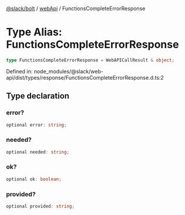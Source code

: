 [@slack/bolt](../../../../index.md) / [webApi](../index.md) / FunctionsCompleteErrorResponse

# Type Alias: FunctionsCompleteErrorResponse

```ts
type FunctionsCompleteErrorResponse = WebAPICallResult & object;
```

Defined in: node\_modules/@slack/web-api/dist/types/response/FunctionsCompleteErrorResponse.d.ts:2

## Type declaration

### error?

```ts
optional error: string;
```

### needed?

```ts
optional needed: string;
```

### ok?

```ts
optional ok: boolean;
```

### provided?

```ts
optional provided: string;
```
